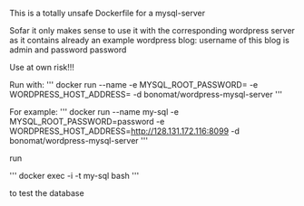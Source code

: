 This is a totally unsafe Dockerfile for a mysql-server

Sofar it only makes sense to use it with the corresponding wordpress server as it contains already an example wordpress blog:
username of this blog is admin and password password

Use at own risk!!!

Run with: ''' docker run --name <container-name> -e MYSQL_ROOT_PASSWORD=<mysql-password> -e WORDPRESS_HOST_ADDRESS=<wordpress-host> -d bonomat/wordpress-mysql-server '''

For example: ''' docker run --name my-sql -e MYSQL_ROOT_PASSWORD=password -e WORDPRESS_HOST_ADDRESS=http://128.131.172.116:8099 -d bonomat/wordpress-mysql-server '''

run

''' docker exec -i -t my-sql bash '''

to test the database

